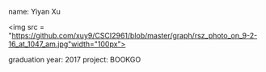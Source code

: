 name: Yiyan Xu

<img src = "https://github.com/xuy9/CSCI2961/blob/master/graph/rsz_photo_on_9-2-16_at_1047_am.jpg"width="100px">

graduation year: 2017
project: BOOKGO
